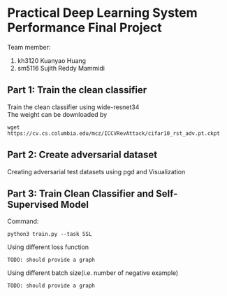 # Practical Deep Learning System Performance Final Project

Team member:  
1. kh3120 Kuanyao Huang
2. sm5116 Sujith Reddy Mammidi

## Part 1: Train the clean classifier
Train the clean classifier using wide-resnet34  
The weight can be downloaded by

```
wget https://cv.cs.columbia.edu/mcz/ICCVRevAttack/cifar10_rst_adv.pt.ckpt
```

## Part 2: Create adversarial dataset
Creating adversarial test datasets using pgd and Visualization

## Part 3: Train Clean Classifier and Self-Supervised Model
Command:
```
python3 train.py --task SSL
```

Using different loss function   

`TODO: should provide a graph`  

Using different batch size(i.e. number of negative example)  

`TODO: should provide a graph`  
